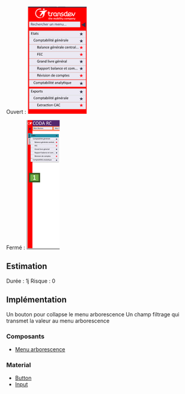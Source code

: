 Ouvert : 
![Pasted image 20230125093027](../medias/Pasted%20image%2020230125093027.png)

Fermé :
![Pasted image 20230125094112](../medias/Pasted%20image%2020230125094112.png)

## Estimation

Durée : 1j
Risque : 0

## Implémentation

Un bouton pour collapse le menu arborescence
Un champ filtrage qui transmet la valeur au menu arborescence

### Composants
- [Menu arborescence](Menu%20arborescence.md)

### Material
- [Button](https://material.angular.io/components/button/overview) 
- [Input](https://material.angular.io/components/form-field/overview)